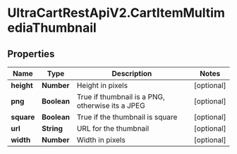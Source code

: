 # UltraCartRestApiV2.CartItemMultimediaThumbnail

## Properties
Name | Type | Description | Notes
------------ | ------------- | ------------- | -------------
**height** | **Number** | Height in pixels | [optional] 
**png** | **Boolean** | True if thumbnail is a PNG, otherwise its a JPEG | [optional] 
**square** | **Boolean** | True if the thumbnail is square | [optional] 
**url** | **String** | URL for the thumbnail | [optional] 
**width** | **Number** | Width in pixels | [optional] 


